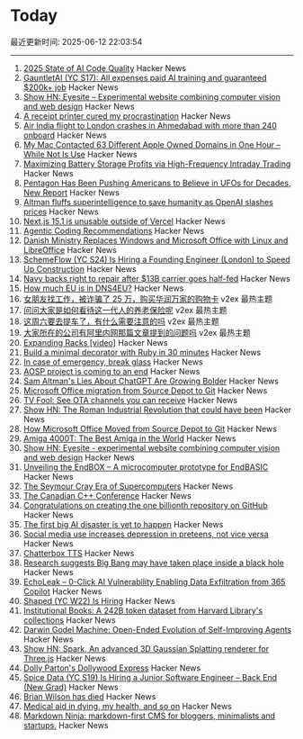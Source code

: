# Today

最近更新时间: 2025-06-12 22:03:54

--- 
1. [2025 State of AI Code Quality](https://www.qodo.ai/reports/state-of-ai-code-quality/) Hacker News
2. [GauntletAI (YC S17): All expenses paid AI training and guaranteed $200k+ job](https://www.gauntletai.com/) Hacker News
3. [Show HN: Eyesite – Experimental website combining computer vision and web design](https://blog.andykhau.com/blog/eyesite) Hacker News
4. [A receipt printer cured my procrastination](https://www.laurieherault.com/articles/a-thermal-receipt-printer-cured-my-procrastination) Hacker News
5. [Air India flight to London crashes in Ahmedabad with more than 240 onboard](https://www.theguardian.com/world/live/2025/jun/12/air-india-flight-ai171-plane-crash-ahmedabad-india-latest-updates) Hacker News
6. [My Mac Contacted 63 Different Apple Owned Domains in One Hour – While Not Is Use](https://appaddict.app/post/my-mac-contacted-63-different-apple-owned-domains-in-one-hour-while-not-is-use) Hacker News
7. [Maximizing Battery Storage Profits via High-Frequency Intraday Trading](https://arxiv.org/abs/2504.06932) Hacker News
8. [Pentagon Has Been Pushing Americans to Believe in UFOs for Decades, New Report](https://gizmodo.com/pentagon-has-been-pushing-americans-to-believe-in-ufos-for-decades-new-report-finds-2000614615) Hacker News
9. [Altman fluffs superintelligence to save humanity as OpenAI slashes prices](https://www.theregister.com/2025/06/11/openais_sam_altman_superintelligence/) Hacker News
10. [Next.js 15.1 is unusable outside of Vercel](https://omarabid.com/nextjs-vercel) Hacker News
11. [Agentic Coding Recommendations](https://lucumr.pocoo.org/2025/6/12/agentic-coding/) Hacker News
12. [Danish Ministry Replaces Windows and Microsoft Office with Linux and LibreOffice](https://www.heise.de/en/news/From-Word-and-Excel-to-LibreOffice-Danish-ministry-says-goodbye-to-Microsoft-10438942.html) Hacker News
13. [SchemeFlow (YC S24) Is Hiring a Founding Engineer (London) to Speed Up Construction](https://www.ycombinator.com/companies/schemeflow/jobs/SbxEFHv-founding-engineer-full-stack) Hacker News
14. [Navy backs right to repair after $13B carrier goes half-fed](https://www.theregister.com/2025/06/11/us_navy_repair/) Hacker News
15. [How much EU is in DNS4EU?](https://techlog.jenslink.net/posts/dns4eu/) Hacker News
16. [女朋友找工作，被诈骗了 25 万，购买华润万家的购物卡](https://www.v2ex.com/t/1138067) v2ex 最热主题
17. [问问大家是如何看待这一代人的养老保险呢](https://www.v2ex.com/t/1138058) v2ex 最热主题
18. [这周六要去提车了，有什么需要注意的吗](https://www.v2ex.com/t/1138046) v2ex 最热主题
19. [大家所在的公司有阿里内网那篇文章提到的问题吗](https://www.v2ex.com/t/1138040) v2ex 最热主题
20. [Expanding Racks [video]](https://www.youtube.com/watch?v=iWknov3Xpts) Hacker News
21. [Build a minimal decorator with Ruby in 30 minutes](https://remimercier.com/minimal-decorator-ruby/) Hacker News
22. [In case of emergency, break glass](https://morrick.me/archives/10048) Hacker News
23. [AOSP project is coming to an end](https://old.reddit.com/r/StallmanWasRight/comments/1l8rhon/aosp_project_is_coming_to_an_end/) Hacker News
24. [Sam Altman's Lies About ChatGPT Are Growing Bolder](https://gizmodo.com/sam-altmans-lies-about-chatgpt-are-growing-bolder-2000614431) Hacker News
25. [Microsoft Office migration from Source Depot to Git](https://danielsada.tech/blog/carreer-part-7-how-office-moved-to-git-and-i-loved-devex/) Hacker News
26. [TV Fool: See OTA channels you can receive](https://www.tvfool.com/index.php?option=com_wrapper&Itemid=29) Hacker News
27. [Show HN: The Roman Industrial Revolution that could have been](https://thelydianstone.com/) Hacker News
28. [How Microsoft Office Moved from Source Depot to Git](https://danielsada.tech/blog/carreer-part-7-how-office-moved-to-git-and-i-loved-devex/) Hacker News
29. [Amiga 4000T: The Best Amiga in the World](https://forgottencomputer.com/retro/a4000t/) Hacker News
30. [Show HN: Eyesite - experimental website combining computer vision and web design](https://blog.andykhau.com/blog/eyesite) Hacker News
31. [Unveiling the EndBOX – A microcomputer prototype for EndBASIC](https://www.endbasic.dev/2025/06/unveiling-the-endbox.html) Hacker News
32. [The Seymour Cray Era of Supercomputers](https://ztoz.blog/posts/cray-era-supercomputers/) Hacker News
33. [The Canadian C++ Conference](https://cppnorth.ca/index.html) Hacker News
34. [Congratulations on creating the one billionth repository on GitHub](https://github.com/AasishPokhrel/shit/issues/1) Hacker News
35. [The first big AI disaster is yet to happen](https://www.seangoedecke.com/the-first-big-ai-disaster/) Hacker News
36. [Social media use increases depression in preteens, not vice versa](https://medicalxpress.com/news/2025-05-social-media-depression-preteens-vice.html) Hacker News
37. [Chatterbox TTS](https://github.com/resemble-ai/chatterbox) Hacker News
38. [Research suggests Big Bang may have taken place inside a black hole](https://www.port.ac.uk/news-events-and-blogs/blogs/space-cosmology-and-the-universe/what-if-the-big-bang-wasnt-the-beginning-our-research-suggests-it-may-have-taken-place-inside-a-black-hole) Hacker News
39. [EchoLeak – 0-Click AI Vulnerability Enabling Data Exfiltration from 365 Copilot](https://www.aim.security/lp/aim-labs-echoleak-blogpost) Hacker News
40. [Shaped (YC W22) Is Hiring](https://www.ycombinator.com/companies/shaped/jobs/qtQwxJO-head-of-engineering) Hacker News
41. [Institutional Books: A 242B token dataset from Harvard Library's collections](https://arxiv.org/abs/2506.08300) Hacker News
42. [Darwin Godel Machine: Open-Ended Evolution of Self-Improving Agents](https://arxiv.org/abs/2505.22954) Hacker News
43. [Show HN: Spark, An advanced 3D Gaussian Splatting renderer for Three.js](https://sparkjs.dev/) Hacker News
44. [Dolly Parton's Dollywood Express](https://thetransitguy.substack.com/p/dolly-parton-runs-a-train-busier) Hacker News
45. [Spice Data (YC S19) Is Hiring a Junior Software Engineer – Back End (New Grad)](https://www.ycombinator.com/companies/spice-data/jobs/WccsImv-junior-software-engineer-backend-new-grad) Hacker News
46. [Brian Wilson has died](https://pitchfork.com/news/the-beach-boys-brian-wilson-dies-at-82/) Hacker News
47. [Medical aid in dying, my health, and so on](https://blog.the-brannons.com/post/Medical-Aid-in-Dying-My-Health-and-so-on) Hacker News
48. [Markdown Ninja: markdown-first CMS for bloggers, minimalists and startups.](https://github.com/bloom42/markdown-ninja) Hacker News
